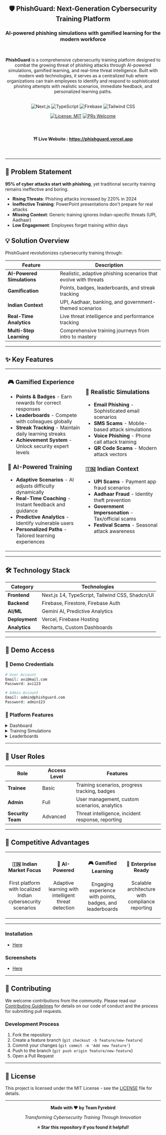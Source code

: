 <h2 align="center">🛡️ PhishGuard: Next-Generation Cybersecurity Training Platform</h2>

<h3 align="center">AI-powered phishing simulations with gamified learning for the modern workforce</h3>

<br>

<p align="center"><b>PhishGuard</b> is a comprehensive cybersecurity training platform designed to combat the growing threat of phishing attacks through AI-powered simulations, gamified learning, and real-time threat intelligence. Built with modern web technologies, it serves as a centralized hub where organizations can train employees to identify and respond to sophisticated phishing attempts with realistic scenarios, immediate feedback, and personalized learning paths.</p><br>

<div align="center">
<img src="https://img.shields.io/badge/Next.js-14-black?style=for-the-badge&logo=next.js" alt="Next.js" />
<img src="https://img.shields.io/badge/TypeScript-007ACC?style=for-the-badge&logo=typescript&logoColor=white" alt="TypeScript" />
<img src="https://img.shields.io/badge/Firebase-FFCA28?style=for-the-badge&logo=firebase&logoColor=black" alt="Firebase" />
<img src="https://img.shields.io/badge/Tailwind_CSS-38B2AC?style=for-the-badge&logo=tailwind-css&logoColor=white" alt="Tailwind CSS" />
</div>

<div align="center"> 
  
  [![License: MIT](https://img.shields.io/badge/License-MIT-yellow.svg?style=for-the-badge)](https://opensource.org/licenses/MIT)
  [![PRs Welcome](https://img.shields.io/badge/PRs-welcome-brightgreen.svg?style=for-the-badge)](http://makeapullrequest.com)
  
</div>
<br>
<h4 align="center">⛩️ Live Website : <a href="https://phishguard.vercel.app/">https://phishguard.vercel.app</a></h4>
<br>

---

## 🎯 Problem Statement

**95% of cyber attacks start with phishing**, yet traditional security training remains ineffective and boring.

- **Rising Threats**: Phishing attacks increased by 220% in 2024
- **Ineffective Training**: PowerPoint presentations don't prepare for real attacks
- **Missing Context**: Generic training ignores Indian-specific threats (UPI, Aadhaar)
- **Low Engagement**: Employees forget training within days

## 💡 Solution Overview

PhishGuard revolutionizes cybersecurity training through:

| Feature | Description |
|---------|-------------|
| **AI-Powered Simulations** | Realistic, adaptive phishing scenarios that evolve with threats |
| **Gamification** | Points, badges, leaderboards, and streak tracking |
| **Indian Context** | UPI, Aadhaar, banking, and government-themed scenarios |
| **Real-Time Analytics** | Live threat intelligence and performance tracking |
| **Multi-Step Learning** | Comprehensive training journeys from intro to mastery |

---

## ✨ Key Features

<table>
<tr>
<td width="50%">

### 🎮 Gamified Experience
- **Points & Badges** - Earn rewards for correct responses
- **Leaderboards** - Compete with colleagues globally
- **Streak Tracking** - Maintain daily learning streaks
- **Achievement System** - Unlock security expert levels

### 🧠 AI-Powered Training
- **Adaptive Scenarios** - AI adjusts difficulty dynamically
- **Real-Time Coaching** - Instant feedback and guidance
- **Predictive Analytics** - Identify vulnerable users
- **Personalized Paths** - Tailored learning experiences

</td>
<td width="50%">

### 🎯 Realistic Simulations
- **Email Phishing** - Sophisticated email scenarios
- **SMS Scams** - Mobile-based attack simulations
- **Voice Phishing** - Phone call attack training
- **QR Code Scams** - Modern attack vectors

### 🇮🇳 Indian Context
- **UPI Scams** - Payment app fraud scenarios
- **Aadhaar Fraud** - Identity theft prevention
- **Government Impersonation** - Tax/official scams
- **Festival Scams** - Seasonal attack awareness

</td>
</tr>
</table>

---

## 🛠️ Technology Stack

<div align="center">

| Category | Technologies |
|----------|-------------|
| **Frontend** | Next.js 14, TypeScript, Tailwind CSS, Shadcn/UI |
| **Backend** | Firebase, Firestore, Firebase Auth |
| **AI/ML** | Gemini AI, Predictive Analytics |
| **Deployment** | Vercel, Firebase Hosting |
| **Analytics** | Recharts, Custom Dashboards |

</div>

---

## 📱 Demo Access

### 🔐 Demo Credentials

```bash
# User Account
Email: avi@mail.com
Password: avi123

# Admin Account  
Email: admin@phishguard.com
Password: admin123
```

### 📸 Platform Features

<details>
<summary>Dashboard</summary>

- Real-time security analytics
- Personalized learning recommendations
- Progress tracking and achievements
- Risk assessment meters

</details>

<details>
<summary>Training Simulations</summary>

- Interactive phishing scenarios
- Step-by-step guided learning
- Immediate feedback system
- Multi-device responsive design

</details>

<details>
<summary>Leaderboards</summary>

- Global and department rankings
- Achievement showcases
- Competitive learning environment
- Social engagement features

</details>

---

## 👥 User Roles

| Role | Access Level | Features |
|------|-------------|----------|
| **Trainee** | Basic | Training scenarios, progress tracking, badges |
| **Admin** | Full | User management, custom scenarios, analytics |
| **Security Team** | Advanced | Threat intelligence, incident response, reporting |

---

## 🌟 Competitive Advantages

<table>
<tr>
<td width="25%" align="center">
  <h4>🇮🇳 Indian Market Focus</h4>
  <p>First platform with localized Indian cybersecurity scenarios</p>
</td>
<td width="25%" align="center">
  <h4>🤖 AI-Powered</h4>
  <p>Adaptive learning with intelligent threat detection</p>
</td>
<td width="25%" align="center">
  <h4>🎮 Gamified Learning</h4>
  <p>Engaging experience with points, badges, and leaderboards</p>
</td>
<td width="25%" align="center">
  <h4>🏢 Enterprise Ready</h4>
  <p>Scalable architecture with compliance reporting</p>
</td>
</tr>
</table>

---

### Installation
- [Here](Installation.md)

### Screenshots
- [Here](Screenshots.md)
---

## 🤝 Contributing

We welcome contributions from the community. Please read our [Contributing Guidelines](CONTRIBUTING.md) for details on our code of conduct and the process for submitting pull requests.

### Development Process

1. Fork the repository
2. Create a feature branch (`git checkout -b feature/new-feature`)
3. Commit your changes (`git commit -m 'Add new feature'`)
4. Push to the branch (`git push origin feature/new-feature`)
5. Open a Pull Request

---


## 📄 License

This project is licensed under the MIT License - see the [LICENSE](LICENSE) file for details.

---

<div align="center">

**Made with ❤️ by Team Fyrebird**

*Transforming Cybersecurity Training Through Innovation*

**⭐ Star this repository if you found it helpful!**

</div>